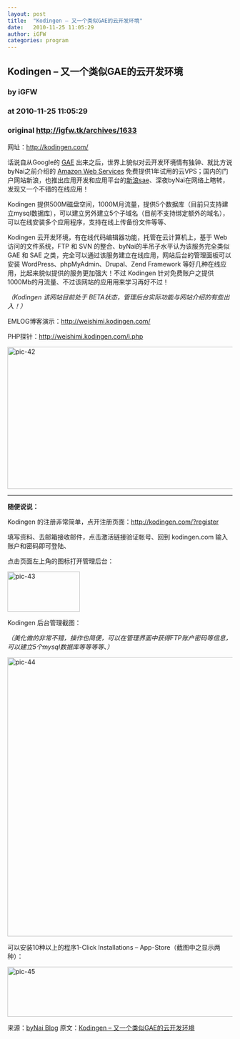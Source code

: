 ```yaml
---
layout: post
title:  "Kodingen – 又一个类似GAE的云开发环境"
date:   2010-11-25 11:05:29
author: iGFW
categories: program
---
```


## Kodingen – 又一个类似GAE的云开发环境
### by iGFW
### at 2010-11-25 11:05:29
### original <http://igfw.tk/archives/1633>

<p>网址：<a href="http://kodingen.com/">http://kodingen.com/</a></p>
<p>话说自从Google的 <a href="http://bynai.com/archives/tag/gae/">GAE</a> 出来之后，世界上貌似对云开发环境情有独钟、就比方说byNai之前介绍的 <a href="http://bynai.com/archives/468/">Amazon Web Services</a> 免费提供1年试用的云VPS；国内的门户网站新浪，也推出应用开发和应用平台的<a href="http://bynai.com/archives/197/">新浪sae</a>、深夜byNai在网络上瞎转，发现又一个不错的在线应用！</p>
<p>Kodingen 提供500M磁盘空间，1000M月流量，提供5个数据库（目前只支持建立mysql数据库），可以建立另外建立5个子域名（目前不支持绑定额外的域名），可以在线安装多个应用程序，支持在线上传备份文件等等、</p>
<p><span></span></p>
<p>Kodingen 云开发环境，有在线代码编辑器功能，托管在云计算机上，基于 Web 访问的文件系统，FTP 和 SVN  的整合、byNai的半吊子水平认为该服务完全类似 GAE 和 SAE 之类，完全可以通过该服务建立在线应用，网站后台的管理面板可以安装  WordPress、phpMyAdmin、Drupal、Zend Framework 等好几种在线应用，比起来貌似提供的服务更加强大！不过  Kodingen 针对免费账户之提供1000Mb的月流量、不过该网站的应用用来学习再好不过！</p>
<p><em>（Kodingen 该网站目前处于 BETA状态，管理后台实际功能与网站介绍的有些出入！）</em></p>
<p>EMLOG博客演示：<a href="http://weishimi.kodingen.com/">http://weishimi.kodingen.com/</a></p>
<p>PHP探针：<a href="http://weishimi.kodingen.com/i.php">http://weishimi.kodingen.com/i.php</a></p>
<p><img title="pic-42" src="http://bynai.com/p1/2010/11/pic-42.jpg" border="0" alt="pic-42" width="523" height="318"></p>
<p>
<hr><strong>随便说说：</strong></p>
<p>Kodingen 的注册非常简单，点开注册页面：<a title="http://kodingen.com/?register" href="http://kodingen.com/?register">http://kodingen.com/?register</a></p>
<p>填写资料、去邮箱接收邮件，点击激活链接验证帐号、回到 kodingen.com 输入账户和密码即可登陆、</p>
<p>点击页面左上角的图标打开管理后台：</p>
<p><img title="pic-43" src="http://bynai.com/p1/2010/11/pic-43.jpg" border="0" alt="pic-43" width="162" height="90"></p>
<p>Kodingen 后台管理截图：</p>
<p><em>（美化做的非常不错，操作也简便，可以在管理界面中获得FTP账户密码等信息，可以建立5个mysql数据库等等等等、）</em></p>
<p><img title="pic-44" src="http://bynai.com/p1/2010/11/pic-44.jpg" border="0" alt="pic-44" width="523" height="625"></p>
<p>可以安装10种以上的程序1-Click lnstallations – App-Store（截图中之显示两种）：</p>
<p><img title="pic-45" src="http://bynai.com/p1/2010/11/pic-45.jpg" border="0" alt="pic-45" width="523" height="112"></p>
<p>来源：<a href="http://bynai.com/">byNai Blog</a> 原文：<a href="http://bynai.com/archives/515/">Kodingen – 又一个类似GAE的云开发环境</a></p>